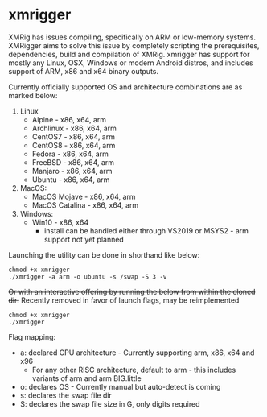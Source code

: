 # xmrigger

XMRig has issues compiling, specifically on ARM or low-memory systems. XMRigger aims to solve this issue by completely scripting the prerequisites, dependencies, build and compilation of XMRig. xmrigger has support for mostly any Linux, OSX, Windows or modern Android distros, and includes support of ARM, x86 and x64 binary outputs.

Currently officially supported OS and architecture combinations are as marked below:
1. Linux
   * Alpine - x86, x64, arm
   * Archlinux - x86, x64, arm
   * CentOS7 - x86, x64, arm
   * CentOS8 - x86, x64, arm
   * Fedora - x86, x64, arm
   * FreeBSD - x86, x64, arm
   * Manjaro - x86, x64, arm
   * Ubuntu - x86, x64, arm
2. MacOS:
   * MacOS Mojave - x86, x64, arm
   * MacOS Catalina - x86, x64, arm
3. Windows:
   * Win10 - x86, x64
      * install can be handled either through VS2019 or MSYS2 - arm support not yet planned

Launching the utility can be done in shorthand like below:
```
chmod +x xmrigger
./xmrigger -a arm -o ubuntu -s /swap -S 3 -v
```
~~Or with an interactive offering by running the below from within the cloned dir:~~ Recently removed in favor of launch flags, may be reimplemented
```
chmod +x xmrigger
./xmrigger
```
Flag mapping:
  - a: declared CPU architecture - Currently supporting arm, x86, x64 and x96
    - For any other RISC architecture, default to arm - this includes variants of arm and arm BIG.little
  - o: declares OS - Currently manual but auto-detect is coming
  - s: declares the swap file dir
  - S: declares the swap file size in G, only digits required
